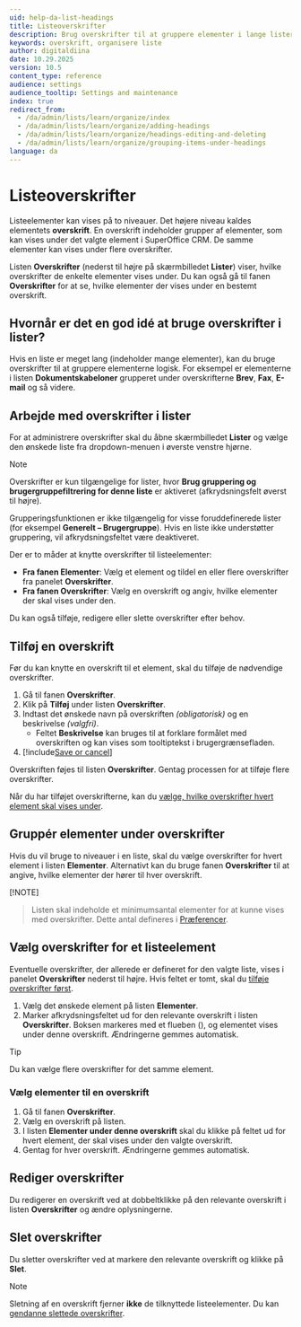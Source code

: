 ```yaml
---
uid: help-da-list-headings
title: Listeoverskrifter
description: Brug overskrifter til at gruppere elementer i lange lister i Indstillinger og vedligeholdelse.
keywords: overskrift, organisere liste
author: digitaldiina
date: 10.29.2025
version: 10.5
content_type: reference
audience: settings
audience_tooltip: Settings and maintenance
index: true
redirect_from:
  - /da/admin/lists/learn/organize/index
  - /da/admin/lists/learn/organize/adding-headings
  - /da/admin/lists/learn/organize/headings-editing-and-deleting
  - /da/admin/lists/learn/organize/grouping-items-under-headings
language: da
---
```


# Listeoverskrifter

Listeelementer kan vises på to niveauer. Det højere niveau kaldes elementets **overskrift**. En overskrift indeholder grupper af elementer, som kan vises under det valgte element i SuperOffice CRM. De samme elementer kan vises under flere overskrifter.

Listen **Overskrifter** (nederst til højre på skærmbilledet **Lister**) viser, hvilke overskrifter de enkelte elementer vises under. Du kan også gå til fanen **Overskrifter** for at se, hvilke elementer der vises under en bestemt overskrift.

## Hvornår er det en god idé at bruge overskrifter i lister?

Hvis en liste er meget lang (indeholder mange elementer), kan du bruge overskrifter til at gruppere elementerne logisk. For eksempel er elementerne i listen **Dokumentskabeloner** grupperet under overskrifterne **Brev**, **Fax**, **E-mail** og så videre.

## Arbejde med overskrifter i lister

For at administrere overskrifter skal du åbne skærmbilledet **Lister** og vælge den ønskede liste fra dropdown-menuen i øverste venstre hjørne.

> [!NOTE]
> Overskrifter er kun tilgængelige for lister, hvor **Brug gruppering og brugergruppefiltrering for denne liste** er aktiveret (afkrydsningsfelt øverst til højre).
>
> Grupperingsfunktionen er ikke tilgængelig for visse foruddefinerede lister (for eksempel **Generelt – Brugergruppe**). Hvis en liste ikke understøtter gruppering, vil afkrydsningsfeltet være deaktiveret.

Der er to måder at knytte overskrifter til listeelementer:

* **Fra fanen Elementer**: Vælg et element og tildel en eller flere overskrifter fra panelet **Overskrifter**.
* **Fra fanen Overskrifter**: Vælg en overskrift og angiv, hvilke elementer der skal vises under den.

Du kan også tilføje, redigere eller slette overskrifter efter behov.

## <a id="add"></a>Tilføj en overskrift

Før du kan knytte en overskrift til et element, skal du tilføje de nødvendige overskrifter.

1. Gå til fanen **Overskrifter**.
1. Klik på **Tilføj** under listen **Overskrifter**.
1. Indtast det ønskede navn på overskriften *(obligatorisk)* og en beskrivelse *(valgfri)*.
    * Feltet **Beskrivelse** kan bruges til at forklare formålet med overskriften og kan vises som tooltiptekst i brugergrænsefladen.
1. [!include[Save or cancel](../includes/save-or-cancel.md)]

Overskriften føjes til listen **Overskrifter**. Gentag processen for at tilføje flere overskrifter.

Når du har tilføjet overskrifterne, kan du [vælge, hvilke overskrifter hvert element skal vises under](#group).

## <a id="group"></a>Gruppér elementer under overskrifter

Hvis du vil bruge to niveauer i en liste, skal du vælge overskrifter for hvert element i listen **Elementer**. Alternativt kan du bruge fanen **Overskrifter** til at angive, hvilke elementer der hører til hver overskrift.

[!NOTE]
> Listen skal indeholde et minimumsantal elementer for at kunne vises med overskrifter. Dette antal defineres i [Præferencer][3].

## Vælg overskrifter for et listeelement

Eventuelle overskrifter, der allerede er defineret for den valgte liste, vises i panelet **Overskrifter** nederst til højre. Hvis feltet er tomt, skal du [tilføje overskrifter først](#add).

1. Vælg det ønskede element på listen **Elementer**.
1. Marker afkrydsningsfeltet ud for den relevante overskrift i listen **Overskrifter**. Boksen markeres med et flueben (<i class="ph ph-check" aria-hidden="true"></i>), og elementet vises under denne overskrift.
    Ændringerne gemmes automatisk.

> [!TIP]
> Du kan vælge flere overskrifter for det samme element.

### Vælg elementer til en overskrift

1. Gå til fanen **Overskrifter**.
1. Vælg en overskrift på listen.
1. I listen **Elementer under denne overskrift** skal du klikke på feltet ud for hvert element, der skal vises under den valgte overskrift.
1. Gentag for hver overskrift.
    Ændringerne gemmes automatisk.

## <a id="update"></a>Rediger overskrifter

Du redigerer en overskrift ved at dobbeltklikke på den relevante overskrift i listen **Overskrifter** og ændre oplysningerne.

## Slet overskrifter

Du sletter overskrifter ved at markere den relevante overskrift og klikke på **Slet**.

> [!NOTE]
> Sletning af en overskrift fjerner **ikke** de tilknyttede listeelementer. Du kan [gendanne slettede overskrifter][2].

<!-- Refererede links -->
[2]: ../../restore.md
[3]: ../../../preferences/index.md
